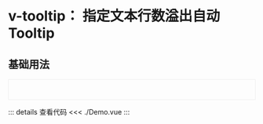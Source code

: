# v-tooltip： 指定文本行数溢出自动 Tooltip

<script setup>
import Demo from './Demo.vue'

</script>

## 基础用法

<div style="border: 1px solid #eee; padding: 20px"><Demo></Demo></div>

::: details 查看代码
<<< ./Demo.vue
:::
